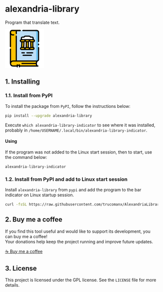 # alexandria-library

Program that translate text.

![logo](https://raw.githubusercontent.com/trucomanx/AlexandriaLibrary/main/src/alexandria_library/icons/logo.png)

## 1. Installing

### 1.1. Install from PyPI

To install the package from `PyPI`, follow the instructions below:


```bash
pip install --upgrade alexandria-library
```

Execute `which alexandria-library-indicator` to see where it was installed, probably in `/home/USERNAME/.local/bin/alexandria-library-indicator`.

#### Using

If the program was not added to the Linux start session, then to start, use the command below:

```bash
alexandria-library-indicator
```


### 1.2. Install from PyPI and add to Linux start session
Install `alexandria-library` from `pypi` and add the program to the bar indicator on Linux startup session.

```bash
curl -fsSL https://raw.githubusercontent.com/trucomanx/AlexandriaLibrary/main/install_linux_indicator_session.sh | sh
```


## 2. Buy me a coffee

If you find this tool useful and would like to support its development, you can buy me a coffee!  
Your donations help keep the project running and improve future updates.  

[☕ Buy me a coffee](https://ko-fi.com/trucomanx) 

## 3. License

This project is licensed under the GPL license. See the `LICENSE` file for more details.
